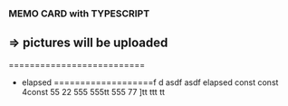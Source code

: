 ### MEMO CARD with TYPESCRIPT
=> pictures will be uploaded
--------------------------
==========================
- elapsed
===================f
d
asdf
asdf
elapsed
const
const
4const
55
22
555
555tt
555
77
]tt
ttt
tt
